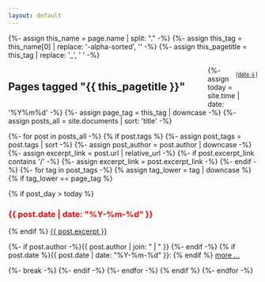 ```yaml
---
layout: default
---
```


{%- assign this_name = page.name | split: "." -%}
{%- assign this_tag = this_name[0] | replace: '-alpha-sorted', '' -%}
{%- assign this_pagetitle = this_tag | replace: '_', ' ' -%}

<div style="width: 100%;">
	<div style="width: 10%; padding-top: 10px; float: right; font-size: 0.8em; text-align: right;">
		<a href="{{this_tag}}-date-sorted.html">[date &darr;]</a>
	</div>
	<div style="width: 80%; float: left; clear: none;">
		<h2 class="page_title">Pages tagged "{{ this_pagetitle  }}"</h2>
	</div>
</div>

{%- assign today = site.time | date: '%Y%m%d' -%}
{%- assign page_tag = this_tag | downcase -%}
{%- assign posts_all = site.documents | sort: 'title' -%}

{%- for post in posts_all -%}
  {% if post.tags %}
    {%- assign post_tags = post.tags | sort -%}
    {%- assign post_author = post.author | downcase -%}
    {%- assign excerpt_link = post.url | relative_url -%}
    {%- if post.excerpt_link contains '/' -%}
      {%- assign excerpt_link = post.excerpt_link -%}
    {%- endif -%}
    {%- for tag in post_tags -%}
      {% assign tag_lower = tag | downcase %}
      {% if tag_lower == page_tag %}
<div class="excerpt">
        {% if post_day > today %}
  <h3 style="color: red">{{ post.date | date: "%Y-%m-%d" }}</h3>
        {% endif %}
<a href="{{ excerpt_link }}">{{ post.excerpt }}</a>
  <p class="footnote">
      {%- if post.author -%}{{ post.author | join: " | " }}&nbsp;{%- endif -%}
      {% if post.date %}{{ post.date | date: "%Y-%m-%d" }}: {% endif %}
      <a href="{{ excerpt_link }}">more ...</a>
  </p>
</div>
        {%- break -%}
      {%- endif -%}
    {%- endfor -%}
  {% endif %}
{%- endfor -%}

